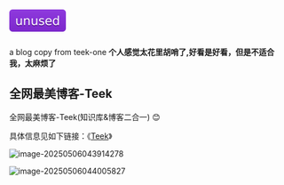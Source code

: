 # ![loongTeekBlog](https://github.com/flveboy/flveboy/raw/main/badge/unused.svg)
a blog copy from teek-one 
**个人感觉太花里胡哨了,好看是好看，但是不适合我，太麻烦了**


## 全网最美博客-Teek

全网最美博客-Teek(知识库&博客二合一) 😊

具体信息见如下链接：《[Teek](https://onedayxyy.cn/teek)》

![image-20250506043914278](https://onedayxyy.cn/images/image-20250506043914278.png)

![image-20250506044005827](https://onedayxyy.cn/images/image-20250506044005827.png)


